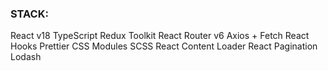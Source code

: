 ### STACK:

React v18
TypeScript
Redux Toolkit
React Router v6
Axios + Fetch
React Hooks
Prettier
CSS Modules
SCSS
React Content Loader
React Pagination
Lodash
